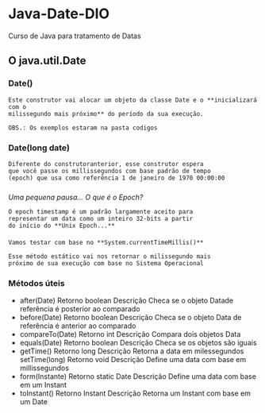 # Java-Date-DIO
Curso de Java para tratamento de Datas

## O java.util.Date
### Date()
    Este construtor vai alocar um objeto da classe Date e o **inicializará com o 
    milissegundo mais próximo** do período da sua execução.

    OBS.: Os exemplos estaram na pasta codigos

### Date(long date)
    Diferente do construtoranterior, esse construtor espera
    que você passe os millissegundos com base padrão de tempo
    (epoch) que usa como referência 1 de janeiro de 1970 00:00:00

#####

*Uma pequena pausa... O que é o Epoch?*

    O epoch timestamp é um padrão largamente aceito para 
    representar um data como um inteiro 32-bits a partir 
    do início do **Unix Epoch...**

####

    Vamos testar com base no **System.currentTimeMillis()**

    Esse método estático vai nos retornar o milissegundo mais 
    próximo de sua execução com base no Sistema Operacional

####
### Métodos úteis
* after(Date)
Retorno
    boolean
Descrição
    Checa se o objeto Datade referência é posterior ao comparado
* before(Date)
Retorno
    boolean
Descrição
    Checa se o objeto Data de referência é anterior ao comparado
* compareTo(Date)
Retorno
    int 
Descrição
    Compara dois objetos Data
* equals(Date)
Retorno
    boolean
Descrição
    Checa se os objetos são iguais
* getTime()
Retorno
    long
Descrição
    Retorna a data em milessegundos setTime(long)
Retorno
    void
Descrição
    Define uma data com base em millissegundos
* form(Instante)
Retorno
    static Date
Descrição
    Define uma data com base em um Instant
* toInstant()
Retorno
    Instant
Descrição
    Retorna um Instant com base em um Date